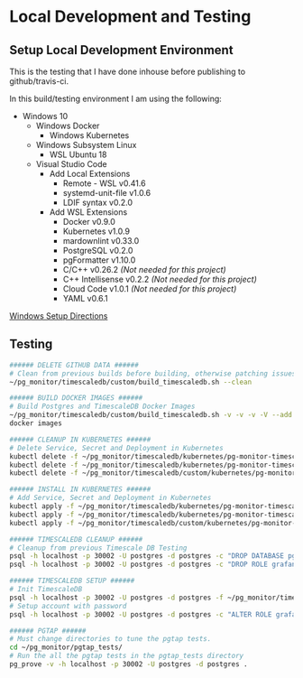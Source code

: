 # Local Development and Testing

## Setup Local Development Environment

This is the testing that I have done inhouse before publishing to github/travis-ci.

In this build/testing environment I am using the following:

* Windows 10
  * Windows Docker
    * Windows Kubernetes
  * Windows Subsystem Linux
    * WSL Ubuntu 18
  * Visual Studio Code
    * Add Local Extensions
      * Remote - WSL v0.41.6
      * systemd-unit-file v1.0.6
      * LDIF syntax v0.2.0
    * Add WSL Extensions
      * Docker v0.9.0
      * Kubernetes v1.0.9
      * mardownlint v0.33.0
      * PostgreSQL v0.2.0
      * pgFormatter v1.10.0
      * C/C++ v0.26.2 *(Not needed for this project)*
      * C++ Intellisense v0.2.2 *(Not needed for this project)*
      * Cloud Code v1.0.1 *(Not needed for this project)*
      * YAML v0.6.1

[Windows Setup Directions](WINDOWS_SETUP.md)

## Testing

```bash
###### DELETE GITHUB DATA ######
# Clean from previous builds before building, otherwise patching issues
~/pg_monitor/timescaledb/custom/build_timescaledb.sh --clean

###### BUILD DOCKER IMAGES ######
# Build Postgres and TimescaleDB Docker Images
~/pg_monitor/timescaledb/custom/build_timescaledb.sh -v -v -v -V --add pgtap
docker images

###### CLEANUP IN KUBERNETES ######
# Delete Service, Secret and Deployment in Kubernetes
kubectl delete -f ~/pg_monitor/timescaledb/kubernetes/pg-monitor-timescaledb-service.yaml
kubectl delete -f ~/pg_monitor/timescaledb/kubernetes/pg-monitor-timescaledb-secret.yaml
kubectl delete -f ~/pg_monitor/timescaledb/custom/kubernetes/pg-monitor-timescaledb-deployment.yaml

###### INSTALL IN KUBERNETES ######
# Add Service, Secret and Deployment in Kubernetes
kubectl apply -f ~/pg_monitor/timescaledb/kubernetes/pg-monitor-timescaledb-service.yaml
kubectl apply -f ~/pg_monitor/timescaledb/kubernetes/pg-monitor-timescaledb-secret.yaml
kubectl apply -f ~/pg_monitor/timescaledb/custom/kubernetes/pg-monitor-timescaledb-deployment.yaml

###### TIMESCALEDB CLEANUP ######
# Cleanup from previous Timescale DB Testing
psql -h localhost -p 30002 -U postgres -d postgres -c "DROP DATABASE pgmonitor_db;"
psql -h localhost -p 30002 -U postgres -d postgres -c "DROP ROLE grafana;"

###### TIMESCALEDB SETUP ######
# Init TimescaleDB
psql -h localhost -p 30002 -U postgres -d postgres -f ~/pg_monitor/timescaledb/init_timescaledb.sql
# Setup account with password
psql -h localhost -p 30002 -U postgres -d postgres -c "ALTER ROLE grafana WITH PASSWORD 'pgpass';"

###### PGTAP ######
# Must change directories to tune the pgtap tests.
cd ~/pg_monitor/pgtap_tests/
# Run the all the pgtap tests in the pgtap_tests directory
pg_prove -v -h localhost -p 30002 -U postgres -d postgres .
```
